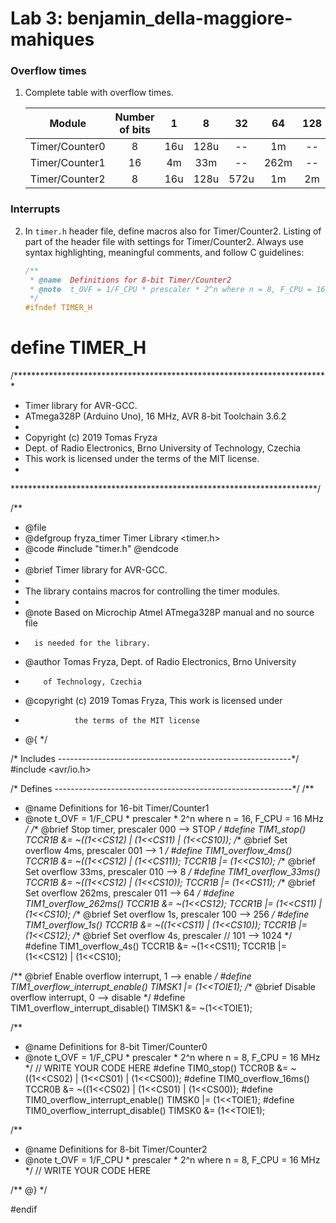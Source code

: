 # Lab 3: benjamin_della-maggiore-mahiques

### Overflow times

1. Complete table with overflow times.

   | **Module** | **Number of bits** | **1** | **8** | **32** | **64** | **128** | **256** | **1024** |
   | :-: | :-: | :-: | :-: | :-: | :-: | :-: | :-: | :-: |
   | Timer/Counter0 | 8  | 16u | 128u | --   | 1m   | -- | 4m   |  16m   |
   | Timer/Counter1 | 16 | 4m  | 33m  | --   | 262m | -- | 1sec | 425sec |
   | Timer/Counter2 | 8  | 16u | 128u | 572u | 1m   | 2m | 4m   | 16m    |

### Interrupts

2. In `timer.h` header file, define macros also for Timer/Counter2. Listing of part of the header file with settings for Timer/Counter2. Always use syntax highlighting, meaningful comments, and follow C guidelines:

   ```c
   /**
    * @name  Definitions for 8-bit Timer/Counter2
    * @note  t_OVF = 1/F_CPU * prescaler * 2^n where n = 8, F_CPU = 16 MHz
    */
   #ifndef TIMER_H
# define TIMER_H

/***********************************************************************
 * 
 * Timer library for AVR-GCC.
 * ATmega328P (Arduino Uno), 16 MHz, AVR 8-bit Toolchain 3.6.2
 *
 * Copyright (c) 2019 Tomas Fryza
 * Dept. of Radio Electronics, Brno University of Technology, Czechia
 * This work is licensed under the terms of the MIT license.
 *
 **********************************************************************/

/**
 * @file 
 * @defgroup fryza_timer Timer Library <timer.h>
 * @code #include "timer.h" @endcode
 *
 * @brief Timer library for AVR-GCC.
 *
 * The library contains macros for controlling the timer modules.
 *
 * @note Based on Microchip Atmel ATmega328P manual and no source file
 *       is needed for the library.
 * @author Tomas Fryza, Dept. of Radio Electronics, Brno University 
 *         of Technology, Czechia
 * @copyright (c) 2019 Tomas Fryza, This work is licensed under 
 *                the terms of the MIT license
 * @{
 */


/* Includes ----------------------------------------------------------*/
#include <avr/io.h>


/* Defines -----------------------------------------------------------*/
/**
 * @name  Definitions for 16-bit Timer/Counter1
 * @note  t_OVF = 1/F_CPU * prescaler * 2^n where n = 16, F_CPU = 16 MHz
 */
/** @brief Stop timer, prescaler 000 --> STOP */
#define TIM1_stop()           TCCR1B &= ~((1<<CS12) | (1<<CS11) | (1<<CS10));
/** @brief Set overflow 4ms, prescaler 001 --> 1 */
#define TIM1_overflow_4ms()   TCCR1B &= ~((1<<CS12) | (1<<CS11)); TCCR1B |= (1<<CS10);
/** @brief Set overflow 33ms, prescaler 010 --> 8 */
#define TIM1_overflow_33ms()  TCCR1B &= ~((1<<CS12) | (1<<CS10)); TCCR1B |= (1<<CS11);
/** @brief Set overflow 262ms, prescaler 011 --> 64 */
#define TIM1_overflow_262ms() TCCR1B &= ~(1<<CS12); TCCR1B |= (1<<CS11) | (1<<CS10);
/** @brief Set overflow 1s, prescaler 100 --> 256 */
#define TIM1_overflow_1s()    TCCR1B &= ~((1<<CS11) | (1<<CS10)); TCCR1B |= (1<<CS12);
/** @brief Set overflow 4s, prescaler // 101 --> 1024 */
#define TIM1_overflow_4s()    TCCR1B &= ~(1<<CS11); TCCR1B |= (1<<CS12) | (1<<CS10);

/** @brief Enable overflow interrupt, 1 --> enable */
#define TIM1_overflow_interrupt_enable()  TIMSK1 |= (1<<TOIE1);
/** @brief Disable overflow interrupt, 0 --> disable */
#define TIM1_overflow_interrupt_disable() TIMSK1 &= ~(1<<TOIE1);


/**
 * @name  Definitions for 8-bit Timer/Counter0
 * @note  t_OVF = 1/F_CPU * prescaler * 2^n where n = 8, F_CPU = 16 MHz
 */
// WRITE YOUR CODE HERE
#define TIM0_stop() TCCR0B &= ~((1<<CS02) | (1<<CS01) | (1<<CS00));
#define TIM0_overflow_16ms() TCCR0B &= ~((1<<CS02) | (1<<CS01) | (1<<CS00));
#define TIM0_overflow_interrupt_enable() TIMSK0 |= (1<<TOIE1);
#define TIM0_overflow_interrupt_disable() TIMSK0 &= (1<<TOIE1);

/**
 * @name  Definitions for 8-bit Timer/Counter2
 * @note  t_OVF = 1/F_CPU * prescaler * 2^n where n = 8, F_CPU = 16 MHz
 */
// WRITE YOUR CODE HERE


/** @} */

#endif